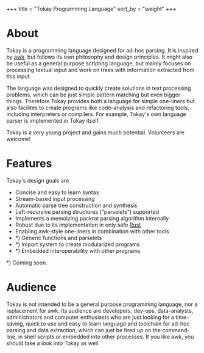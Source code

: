 +++
title = "Tokay Programming Language"
sort_by = "weight"
+++

# About

Tokay is a programming language designed for ad-hoc parsing. It is inspired by [awk](https://en.wikipedia.org/wiki/AWK), but follows its own philosophy and design principles. It might also be useful as a general purpose scripting language, but mainly focuses on processing textual input and work on trees with information extracted from this input.

The language was designed to quickly create solutions in text processing problems, which can be just simple pattern matching but even bigger things. Therefore Tokay provides both a language for simple one-liners but also facilites to create programs like code-analysis and refactoring tools, including interpreters or compilers. For example, Tokay's own language parser is implemented in Tokay itself.

Tokay is a very young project and gains much potential. Volunteers are welcome!

# Features

Tokay's design goals are

- Concise and easy to learn syntax
- Stream-based input processing
- Automatic parse tree construction and synthesis
- Left-recursive parsing structures ("parselets") supported
- Implements a memoizing packrat parsing algorithm internally
- Robust due to its implementation in only safe [Rust](https://rust-lang.org)
- Enabling awk-style one-liners in combination with other tools
- *) Generic functions and parselets
- *) Import system to create modularized programs
- *) Embedded interoperability with other programs

*) Coming soon.

# Audience

Tokay is not intended to be a general purpose programming language, nor a replacement for awk. Its audience are developers, dev-ops, data-analysts, administrators and computer enthusiasts who are just looking for a time-saving, quick to use and easy to learn language and toolchain for ad-hoc parsing and data extraction, which can just be fired up on the command-line, in shell scripts or embedded into other processes. If you like awk, you should take a look into Tokay as well.

